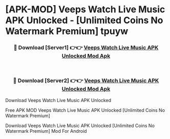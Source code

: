 # [APK-MOD] Veeps  Watch Live Music APK Unlocked - [Unlimited Coins No Watermark Premium] tpuyw



<div align="center">
<h3>🔴 Download [Server1] 👉👉 <a href="https://momento.my/?title=Veeps__Watch_Live_Music_APK_Unlocked">Veeps  Watch Live Music APK Unlocked Mod Apk</a></h3><br>

<h3>🔴 Download [Server2] 👉👉 <a href="https://momento.my/?title=Veeps__Watch_Live_Music_APK_Unlocked">Veeps  Watch Live Music APK Unlocked Mod Apk</a></h3>
</div>



Download Veeps  Watch Live Music APK Unlocked 

Free APK MOD Veeps  Watch Live Music APK Unlocked [Unlimited Coins No Watermark Premium]

Download Veeps  Watch Live Music APK Unlocked [Unlimited Coins No Watermark Premium] Mod For Android

